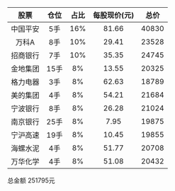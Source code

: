 |股票|仓位|占比|每股现价(元)|总价|
|:-:|:-:|:-:|:-:|:-:|
|中国平安| 5手 |16%|81.66|40830|
|万科A|8手|  10%|29.41|23528|
|招商银行|7手| 10%|35.35|24745|
|金地集团|15手| 8%|13.55|20325|
|格力电器|3手| 8%|62.63|18789|
|美的集团|4手| 8%|54.21|21684|
|宁波银行|8手| 8%|26.28|21024|
|南京银行|25手| 8%|7.95|19875|
|宁沪高速|19手| 8%|10.45|19855|
|海螺水泥|4手| 8%|51.77|20708|
|万华化学|4手| 8%|51.08|20432|

总金额 251795元